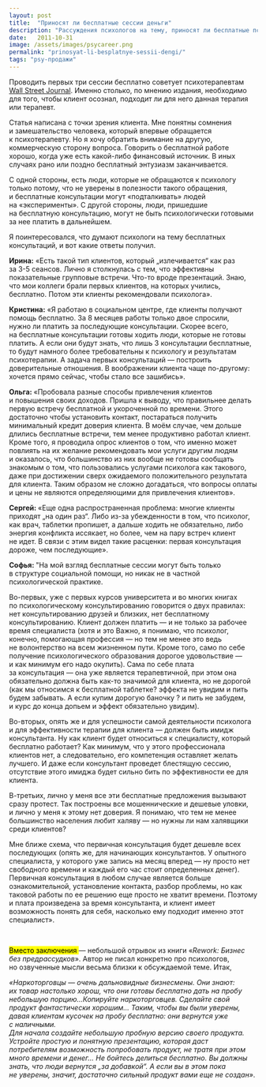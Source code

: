 ```yaml
---
layout: post
title:  "Приносят ли бесплатные сессии деньги"
description: "Рассуждения психологов на тему, приносят ли бесплатные психологические консультации деньги."
date:   2011-10-31			 
image: /assets/images/psycareer.png
permalink: "prinosyat-li-besplatnye-sessii-dengi/"
tags: "psy-продажи"
---
```


<p>Проводить первых три сессии бесплатно советует психотерапевтам <a href="http://online.wsj.com/article/SB10001424052970204346104576636923254728228.html">Wall Street Journal</a>. Именно столько, по&nbsp;мнению издания, необходимо для того, чтобы клиент осознал, подходит&nbsp;ли для него данная терапия или терапевт.</p>
<p>Статья написана с&nbsp;точки зрения клиента. Мне понятны сомнения и&nbsp;замешательство человека, который впервые обращается к&nbsp;психотерапевту. Но&nbsp;я&nbsp;хочу обратить внимание на&nbsp;другую, коммерческую сторону вопроса. Говорить о&nbsp;бесплатной работе хорошо, когда уже есть какой-либо финансовый источник. В&nbsp;иных случаях рано или поздно бесплатный энтузиазм заканчивается. </p>
<p>С&nbsp;одной стороны, есть люди, которые не&nbsp;обращаются к&nbsp;психологу только потому, что не&nbsp;уверены в&nbsp;полезности такого обращения, и&nbsp;бесплатные консультации могут «подталкивать» людей на&nbsp;«эксперименты». С&nbsp;другой стороны, люди, пришедшие на&nbsp;бесплатную консультацию, могут не&nbsp;быть психологически готовыми за&nbsp;нее платить в&nbsp;дальнейшем.</p>
<p>Я&nbsp;поинтересовался, что думают психологи на&nbsp;тему бесплатных консультаций, и&nbsp;вот какие ответы получил.</p>
<p><strong>Ирина:</strong> «Есть такой тип клиентов, который „излечивается“ как раз за&nbsp;<nobr>3-5 сеансов.</nobr> Лично я&nbsp;столкнулась с&nbsp;тем, что эффективны показательные групповые встречи. Что-то вроде презентаций. Знаю, что мои коллеги брали первых клиентов, на&nbsp;которых учились, бесплатно. Потом эти клиенты рекомендовали психолога».</p>
<p><strong>Кристина:</strong> «Я&nbsp;работаю в&nbsp;социальном центре, где клиенты получают помощь бесплатно. За&nbsp;8&nbsp;месяцев работы только двое спросили, нужно&nbsp;ли платить за&nbsp;последующие консультации. Скорее всего, на&nbsp;бесплатные консультации готовы ходить люди, которые не&nbsp;готовы платить. А&nbsp;если они будут знать, что лишь 3&nbsp;консультации бесплатные, то&nbsp;будут намного более требовательны к&nbsp;психологу и&nbsp;результатам психотерапии. А&nbsp;задача первых консультаций&nbsp;— построить доверительные отношения. В&nbsp;воображении клиента чаще по-другому: хочется прямо сейчас, чтобы стало все зашибись». </p>
<p><strong>Ольга: </strong>«Пробовала разные способы привлечения клиентов и&nbsp;повышения своих доходов. Пришла к&nbsp;выводу, что правильнее делать первую встречу бесплатной и&nbsp;укороченной по&nbsp;времени. Этого достаточно чтобы установить контакт, постараться получить минимальный кредит доверия клиента. В&nbsp;моём случае, чем дольше длились бесплатные встречи, тем менее продуктивно работал клиент. Кроме того, я&nbsp;проводила опрос клиентов о&nbsp;том, что именно может повлиять на&nbsp;их&nbsp;желание рекомендовать мои услуги другим людям и&nbsp;оказалось, что большинство из&nbsp;них вообще не&nbsp;готовы сообщать знакомым о&nbsp;том, что пользовались услугами психолога как такового, даже при достижении сверх ожидаемого положительного результата для клиента. Таким образом не&nbsp;сложно догадаться, что вопросы оплаты и&nbsp;цены не&nbsp;являются определяющими для привлечения клиентов». </p>
<p><strong>Сергей: </strong>«Еще одна распространенная проблема: многие клиенты приходят „на&nbsp;один раз“. Либо из-за убежденности в&nbsp;том, что психолог, как врач, таблетки пропишет, а&nbsp;дальше ходить не&nbsp;обязательно, либо энергия конфликта иссякает, но&nbsp;более, чем на&nbsp;пару встреч клиент не&nbsp;идет. В&nbsp;связи с&nbsp;этим видел такие расценки: первая консультация дороже, чем последующие». </p>
<p><strong>Софья: </strong>"На&nbsp;мой взгляд бесплатные сессии могут быть только в&nbsp;структуре социальной помощи, но&nbsp;никак не&nbsp;в&nbsp;частной психологической практике.</p>
<p>Во-первых, уже с&nbsp;первых курсов университета и&nbsp;во&nbsp;многих книгах по&nbsp;психологическому консультированию говорится о&nbsp;двух правилах: нет консультированию друзей и&nbsp;близких, нет бесплатному консультированию. Клиент должен платить&nbsp;— и&nbsp;не&nbsp;только за&nbsp;рабочее время специалиста (хотя и&nbsp;это Важно, я&nbsp;понимаю, что психолог, конечно, помогающая профессия&nbsp;— но&nbsp;тем не&nbsp;менее это ведь не&nbsp;волонтерство на&nbsp;всем жизненном пути. Кроме того, само по&nbsp;себе получение психологического образования дорогое удовольствие&nbsp;— и&nbsp;как минимум его надо окупить). Сама по&nbsp;себе плата за&nbsp;консультация&nbsp;— она уже является терапевтичной, при этом она обязательно должна быть как-то значимой для клиента, но&nbsp;не&nbsp;дорогой (как мы&nbsp;относимся к&nbsp;бесплатной таблетке? эффекта не&nbsp;увидим и&nbsp;пить будем забывать. А&nbsp;если купим дорогую баночку ? и&nbsp;пить не&nbsp;забудем, и&nbsp;курс до&nbsp;конца допьем и&nbsp;эффект 
обязательно увидим).</p>
<p>Во-вторых, опять&nbsp;же и&nbsp;для успешности самой деятельности психолога и&nbsp;для эффективности терапии для клиента&nbsp;— должен быть имидж консультанта. Ну&nbsp;как клиент будет относиться к&nbsp;специалисту, который бесплатно работает? Как минимум, что у&nbsp;этого профессионала клиентов нет, а&nbsp;следовательно, его компетенция оставляет желать лучшего. И&nbsp;даже если консультант проведет блестящую сессию, отсутствие этого имиджа будет сильно бить по&nbsp;эффективности ее&nbsp;для клиента.</p>
<p>В-третьих, лично у&nbsp;меня все эти бесплатные предложения вызывают сразу протест. Так построены все мошеннические и&nbsp;дешевые уловки, и&nbsp;лично у&nbsp;меня к&nbsp;этому нет доверия. Я&nbsp;понимаю, что тем не&nbsp;менее большинство населения любит халяву&nbsp;— но&nbsp;нужны&nbsp;ли нам халявщики среди клиентов?</p>
<p>Мне ближе схема, что первичная консультация будет дешевле всех последующих (опять&nbsp;же, для начинающих консультантов. У&nbsp;опытного специалиста, у&nbsp;которого уже запись на&nbsp;месяц вперед&nbsp;— ну&nbsp;просто нет свободного времени и&nbsp;каждый его час стоит определенных денег). Первичная консультация в&nbsp;любом случае является больше ознакомительной, установление контакта, разбор проблемы, но&nbsp;как таковой работы по&nbsp;ее&nbsp;решению еще просто не&nbsp;хватит времени. Поэтому и&nbsp;плата произведена за&nbsp;время консультанта, и&nbsp;клиент имеет возможность понять для себя, насколько ему подходит именно этот специалист». </p>
<p>&nbsp;</p>
<p><mark>Вместо заключения&nbsp;</mark>— небольшой отрывок из&nbsp;книги «<em>Rework: Бизнес без предрассудков</em>». Автор не&nbsp;писал конкретно про психологов, но&nbsp;озвученные мысли весьма близки к&nbsp;обсуждаемой теме. Итак,</p>
<p><em>«Наркоторговцы&nbsp;— очень дальновидные бизнесмены. Они знают: их&nbsp;товар настолько хорош, что они готовы бесплатно дать на&nbsp;пробу небольшую порцию...Копируйте наркоторговцев. Сделайте свой продукт фантастически хорошим... Таким, чтобы вы&nbsp;были уверены, давая клиентам кусочек на&nbsp;пробу бесплатно: они вернутся уже с&nbsp;наличными.<br/>
 Для начала создайте небольшую пробную версию своего продукта. Устройте простую и&nbsp;понятную презентацию, которая даст потребителям возможность попробовать продукт, не&nbsp;тратя при этом много времени и&nbsp;денег... Не&nbsp;бойтесь делиться бесплатно. Вы&nbsp;должны знать, что люди вернутся „за&nbsp;добавкой“. А&nbsp;если вы&nbsp;в&nbsp;этом пока не&nbsp;уверены, значит, достаточно сильный продукт вами еще не&nbsp;создан»</em>. 
</p>